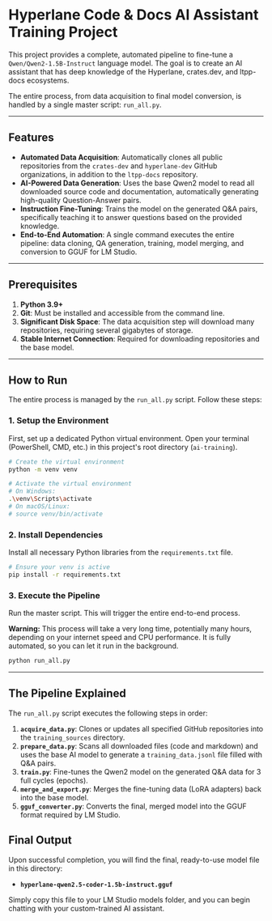 # Hyperlane Code & Docs AI Assistant Training Project

This project provides a complete, automated pipeline to fine-tune a `Qwen/Qwen2-1.5B-Instruct` language model. The goal is to create an AI assistant that has deep knowledge of the Hyperlane, crates.dev, and ltpp-docs ecosystems.

The entire process, from data acquisition to final model conversion, is handled by a single master script: `run_all.py`.

---

## Features

- **Automated Data Acquisition**: Automatically clones all public repositories from the `crates-dev` and `hyperlane-dev` GitHub organizations, in addition to the `ltpp-docs` repository.
- **AI-Powered Data Generation**: Uses the base Qwen2 model to read all downloaded source code and documentation, automatically generating high-quality Question-Answer pairs.
- **Instruction Fine-Tuning**: Trains the model on the generated Q&A pairs, specifically teaching it to answer questions based on the provided knowledge.
- **End-to-End Automation**: A single command executes the entire pipeline: data cloning, QA generation, training, model merging, and conversion to GGUF for LM Studio.

---

## Prerequisites

1.  **Python 3.9+**
2.  **Git**: Must be installed and accessible from the command line.
3.  **Significant Disk Space**: The data acquisition step will download many repositories, requiring several gigabytes of storage.
4.  **Stable Internet Connection**: Required for downloading repositories and the base model.

---

## How to Run

The entire process is managed by the `run_all.py` script. Follow these steps:

### 1. Setup the Environment

First, set up a dedicated Python virtual environment. Open your terminal (PowerShell, CMD, etc.) in this project's root directory (`ai-training`).

```bash
# Create the virtual environment
python -m venv venv

# Activate the virtual environment
# On Windows:
.\venv\Scripts\activate
# On macOS/Linux:
# source venv/bin/activate
```

### 2. Install Dependencies

Install all necessary Python libraries from the `requirements.txt` file.

```bash
# Ensure your venv is active
pip install -r requirements.txt
```

### 3. Execute the Pipeline

Run the master script. This will trigger the entire end-to-end process.

**Warning:** This process will take a very long time, potentially many hours, depending on your internet speed and CPU performance. It is fully automated, so you can let it run in the background.

```bash
python run_all.py
```

---

## The Pipeline Explained

The `run_all.py` script executes the following steps in order:

1.  **`acquire_data.py`**: Clones or updates all specified GitHub repositories into the `training_sources` directory.
2.  **`prepare_data.py`**: Scans all downloaded files (code and markdown) and uses the base AI model to generate a `training_data.jsonl` file filled with Q&A pairs.
3.  **`train.py`**: Fine-tunes the Qwen2 model on the generated Q&A data for 3 full cycles (epochs).
4.  **`merge_and_export.py`**: Merges the fine-tuning data (LoRA adapters) back into the base model.
5.  **`gguf_converter.py`**: Converts the final, merged model into the GGUF format required by LM Studio.

## Final Output

Upon successful completion, you will find the final, ready-to-use model file in this directory:

- **`hyperlane-qwen2.5-coder-1.5b-instruct.gguf`**

Simply copy this file to your LM Studio models folder, and you can begin chatting with your custom-trained AI assistant.
